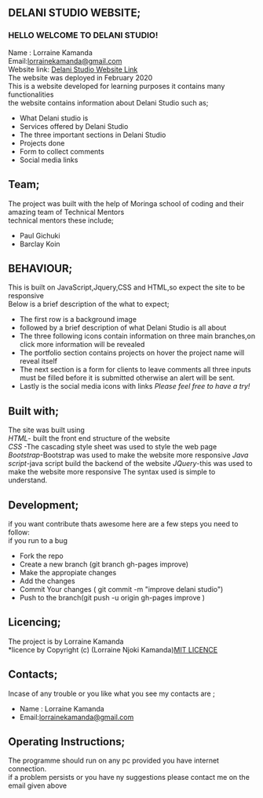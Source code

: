 ## **DELANI STUDIO WEBSITE;**<br/>
  ### HELLO WELCOME TO DELANI STUDIO! <br/>
  Name : Lorraine Kamanda <br/>
 Email:lorrainekamanda@gmail.com <br/>
 Website link: [ Delani Studio Website Link](https://lorrainekamanda.github.io/delani-studio/) <br/>
 The website was deployed in February 2020 <br/>
 This is a website developed for learning purposes it contains many functionalities   <br/>
 the website contains information about Delani Studio such as;<br/>
 * What Delani studio is
 * Services offered by Delani Studio
 * The three important sections in Delani Studio
 * Projects done
 * Form to collect comments
 * Social media links
 
## **Team;**<br/>
The project was built with the help of Moringa school  of coding and their amazing team of Technical Mentors<br/>
technical mentors these include;<br/>
* Paul Gichuki<br/>
* Barclay Koin <br/>

## **BEHAVIOUR;**<br/>
This is built on JavaScript,Jquery,CSS and HTML,so expect the site to be responsive<br/>
Below is a brief description of the what to expect;<br/> 
* The first row is a background image
* followed by a brief description of what Delani Studio is all about
* The three following icons contain information on three main branches,on click more information will be revealed
* The  portfolio section contains projects on hover the project name will reveal itself
* The next section is a form for clients to leave comments all three inputs must be filled before it is submitted otherwise an alert will be sent.
* Lastly is the social media icons with links 
*Please feel free to have a try!*<br/>


 ## **Built with;**<br/>
The site was built  using<br/>
 *HTML*- built the front end structure of the website <br/>
 *CSS* -The cascading style sheet was used to style the web page<br/>
 *Bootstrap*-Bootstrap was used to make the website more responsive
 *Java script*-java script build the backend of the website
 *JQuery*-this was used to make the website more responsive
The syntax used is simple to understand.<br/>

## **Development;**<br/>
if you want contribute thats awesome here are a few steps you need to follow:<br/>
if you run to a bug<br/>
* Fork the repo<br/>
* Create a new branch (git branch gh-pages improve)<br/>
* Make the appropiate changes<br/>
* Add the changes<br/>
* Commit Your changes ( git commit -m "improve delani studio")<br/>
* Push to the branch(git push -u origin gh-pages improve )<br/>

## **Licencing;**<br/>
The project is by Lorraine Kamanda<br/>
*licence by Copyright (c) (Lorraine Njoki Kamanda)[MIT LICENCE](licence.txt)<br/> 


## **Contacts;**<br/>
Incase of any trouble or you like what you see my contacts are ;<br/>  
* Name : Lorraine Kamanda
* Email:lorrainekamanda@gmail.com 

## **Operating Instructions;**<br/>
The programme should run on any pc provided you have internet connection.<br/>
if a problem persists or you have ny suggestions please contact  me on the email given above <br/>

